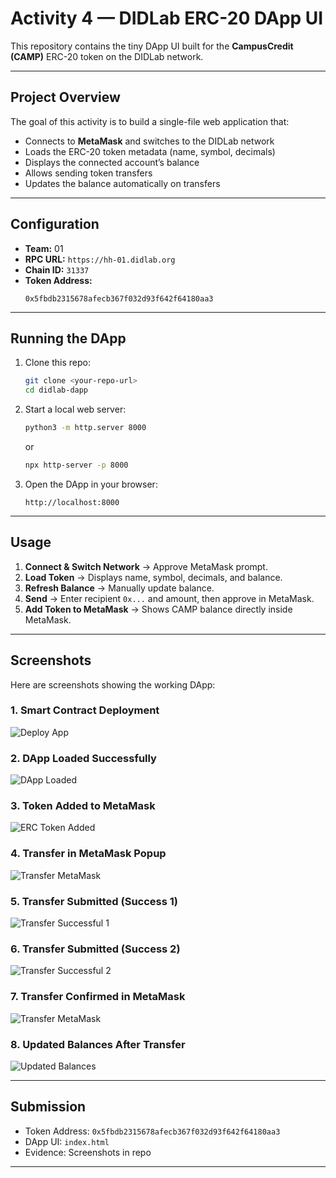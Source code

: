 # Activity 4 — DIDLab ERC-20 DApp UI

This repository contains the tiny DApp UI built for the **CampusCredit (CAMP)** ERC-20 token on the DIDLab network.

---

## Project Overview
The goal of this activity is to build a single-file web application that:
- Connects to **MetaMask** and switches to the DIDLab network
- Loads the ERC-20 token metadata (name, symbol, decimals)
- Displays the connected account’s balance
- Allows sending token transfers
- Updates the balance automatically on transfers

---

## Configuration
- **Team:** 01  
- **RPC URL:** `https://hh-01.didlab.org`  
- **Chain ID:** `31337`  
- **Token Address:**  
  ```
  0x5fbdb2315678afecb367f032d93f642f64180aa3
  ```

---

## Running the DApp
1. Clone this repo:
   ```bash
   git clone <your-repo-url>
   cd didlab-dapp
   ```
2. Start a local web server:
   ```bash
   python3 -m http.server 8000
   ```
   or
   ```bash
   npx http-server -p 8000
   ```
3. Open the DApp in your browser:
   ```
   http://localhost:8000
   ```

---

## Usage
1. **Connect & Switch Network** → Approve MetaMask prompt.  
2. **Load Token** → Displays name, symbol, decimals, and balance.  
3. **Refresh Balance** → Manually update balance.  
4. **Send** → Enter recipient `0x...` and amount, then approve in MetaMask.  
5. **Add Token to MetaMask** → Shows CAMP balance directly inside MetaMask.

---

## Screenshots
Here are screenshots showing the working DApp:

### 1. Smart Contract Deployment
![Deploy App](screenshots/deploy_app.png)

### 2. DApp Loaded Successfully
![DApp Loaded](screenshots/dapp_loaded.png)

### 3. Token Added to MetaMask
![ERC Token Added](screenshots/ERCtoken_added.png)

### 4. Transfer in MetaMask Popup
![Transfer MetaMask](screenshots/Transfer_meta.png)

### 5. Transfer Submitted (Success 1)
![Transfer Successful 1](screenshots/transfer_succesful1.png)

### 6. Transfer Submitted (Success 2)
![Transfer Successful 2](screenshots/transfer_succesful2.png)

### 7. Transfer Confirmed in MetaMask
![Transfer MetaMask](screenshots/transfer_metamask.png)

### 8. Updated Balances After Transfer
![Updated Balances](screenshots/updated_balances.png)


---

## Submission
- Token Address: `0x5fbdb2315678afecb367f032d93f642f64180aa3`  
- DApp UI: `index.html`  
- Evidence: Screenshots in repo  

---
